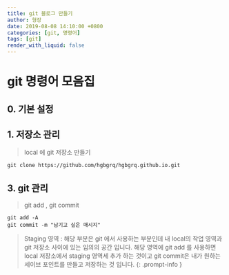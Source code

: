 ```yaml
---
title: git 블로그 만들기
author: 형장
date: 2019-08-08 14:10:00 +0800
categories: [git, 명령어]
tags: [git]
render_with_liquid: false
---
```


# git 명령어 모음집

## 0. 기본 설정

## 1. 저장소 관리

> local 에 git 저장소 만들기 
```
git clone https://github.com/hgbgrq/hgbgrq.github.io.git
```

## 3. git 관리

> git add , git commit
```
git add -A
git commit -m "남기고 싶은 매시지"
```
> Staging 영역 : 해당 부분은 git 에서 사용하는 부분인데 내 local의 작업 영역과 git 저장소 사이에 있는 임의의
> 공간 입니다. 해당 영역에 git add 를 사용하면 local 저장소에서 staging 영역세 추가 하는 것이고 git commit은
> 내가 원하는 세이브 포인트를 만들고 저장하는 것 입니다.
{: .prompt-info }
